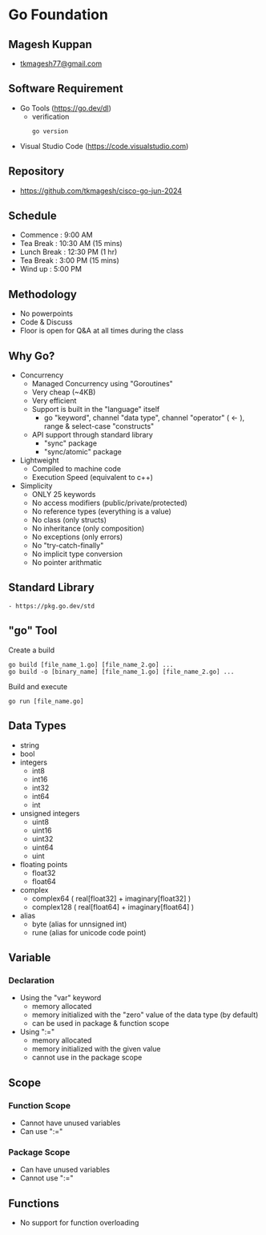 # Go Foundation

## Magesh Kuppan
- tkmagesh77@gmail.com

## Software Requirement
- Go Tools (https://go.dev/dl)
    - verification
        ```shell
        go version
        ```
- Visual Studio Code (https://code.visualstudio.com)

## Repository
- https://github.com/tkmagesh/cisco-go-jun-2024

## Schedule
- Commence      : 9:00 AM
- Tea Break     : 10:30 AM (15 mins)
- Lunch Break   : 12:30 PM (1 hr)
- Tea Break     : 3:00 PM (15 mins)
- Wind up       : 5:00 PM

## Methodology
- No powerpoints
- Code & Discuss
- Floor is open for Q&A at all times during the class

## Why Go?
- Concurrency
    - Managed Concurrency using "Goroutines"
    - Very cheap (~4KB)
    - Very efficient
    - Support is built in  the "language" itself
        - go "keyword", channel "data type", channel "operator" ( <- ), range & select-case "constructs"
    - API support through standard library
        - "sync" package
        - "sync/atomic" package
- Lightweight
    - Compiled to machine code
    - Execution Speed (equivalent to c++)
- Simplicity
    - ONLY 25 keywords
    - No access modifiers (public/private/protected)
    - No reference types (everything is a value)
    - No class (only structs)
    - No inheritance (only composition)
    - No exceptions (only errors)
    - No "try-catch-finally"
    - No implicit type conversion
    - No pointer arithmatic

## Standard Library
    - https://pkg.go.dev/std

## "go" Tool
Create a build
```shell
go build [file_name_1.go] [file_name_2.go] ...
go build -o [binary_name] [file_name_1.go] [file_name_2.go] ...
```
Build and execute
```shell
go run [file_name.go]
```
## Data Types
- string
- bool
- integers
    - int8
    - int16
    - int32
    - int64
    - int
- unsigned integers
    - uint8
    - uint16
    - uint32
    - uint64
    - uint
- floating points
    - float32
    - float64
- complex
    - complex64 ( real[float32] + imaginary[float32] )
    - complex128 ( real[float64] + imaginary[float64] )
- alias
    - byte (alias for unnsigned int)
    - rune (alias for unicode code point)

## Variable
### Declaration
- Using the "var" keyword
    - memory allocated
    - memory initialized with the "zero" value of the data type (by default)
    - can be used in package & function scope
- Using ":="
    - memory allocated
    - memory initialized with the given value
    - cannot use in the package scope

## Scope
### Function Scope
- Cannot have unused variables
- Can use ":="
### Package Scope
- Can have unused variables
- Cannot use ":="

## Functions
- No support for function overloading